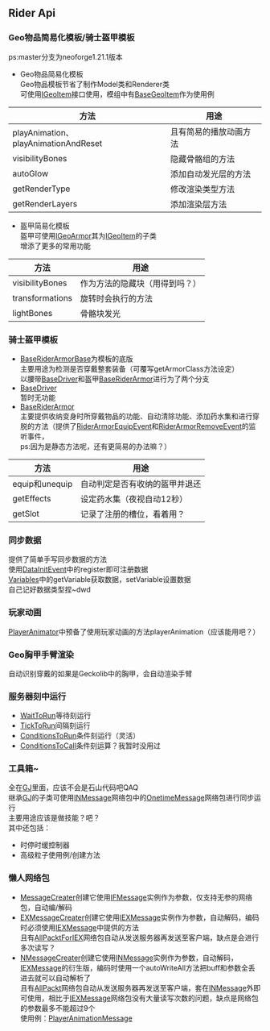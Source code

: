 ## Rider Api
### Geo物品简易化模板/骑士盔甲模板  
ps:master分支为neoforge1.21.1版本
* Geo物品简易化模板  
Geo物品模板节省了制作Model类和Renderer类  
可使用[IGeoItem](https://github.com/Aukile/RiderApi/blob/master/src/main/java/net/ankrya/rider_api/interfaces/geo/IGeoItem.java)接口使用，模组中有[BaseGeoItem](https://github.com/Aukile/RiderApi/blob/master/src/main/java/net/ankrya/rider_api/item/base/BaseGeoItem.java)作为使用例  

| 方法                                  | 用途          |
|-------------------------------------|-------------|
| playAnimation、playAnimationAndReset | 且有简易的播放动画方法 |
| visibilityBones                     | 隐藏骨骼组的方法    |
| autoGlow                            | 添加自动发光层的方法  |
| getRenderType                       | 修改渲染类型方法    |
| getRenderLayers                     | 添加渲染层方法     |
* 盔甲简易化模板  
盔甲可使用[IGeoArmor](https://github.com/Aukile/RiderApi/blob/master/src/main/java/net/ankrya/rider_api/interfaces/geo/IGeoArmor.java)其为[IGeoItem](https://github.com/Aukile/RiderApi/blob/master/src/main/java/net/ankrya/rider_api/interfaces/geo/IGeoItem.java)的子类  
增添了更多的常用功能

| 方法              | 用途              |
|-----------------|-----------------|
| visibilityBones | 作为方法的隐藏块（用得到吗？） |
| transformations | 旋转时会执行的方法       |
| lightBones      | 骨骼块发光           |
### 骑士盔甲模板
* [BaseRiderArmorBase](https://github.com/Aukile/RiderApi/blob/master/src/main/java/net/ankrya/rider_api/item/base/armor/BaseRiderArmorBase.java)为模板的底版  
主要用途为检测是否穿戴整套装备（可覆写getArmorClass方法设定）  
以腰带[BaseDriver](https://github.com/Aukile/RiderApi/blob/master/src/main/java/net/ankrya/rider_api/item/base/armor/BaseDriver.java)和盔甲[BaseRiderArmor](https://github.com/Aukile/RiderApi/blob/master/src/main/java/net/ankrya/rider_api/item/base/armor/BaseRiderArmor.java)进行为了两个分支  
* [BaseDriver](https://github.com/Aukile/RiderApi/blob/master/src/main/java/net/ankrya/rider_api/item/base/armor/BaseDriver.java)  
暂时无功能
* [BaseRiderArmor](https://github.com/Aukile/RiderApi/blob/master/src/main/java/net/ankrya/rider_api/item/base/armor/BaseRiderArmor.java)  
主要提供收纳变身时所穿戴物品的功能、自动清除功能、添加药水集和进行穿脱的方法（提供了[RiderArmorEquipEvent](https://github.com/Aukile/RiderApi/blob/master/src/main/java/net/ankrya/rider_api/api/event/RiderArmorEquipEvent.java)和[RiderArmorRemoveEvent](https://github.com/Aukile/RiderApi/blob/master/src/main/java/net/ankrya/rider_api/api/event/RiderArmorRemoveEvent.java)的监听事件，  
ps:因为是静态方法呢，还有更简易的办法嘛？）

| 方法            | 用途              |
|---------------|-----------------|
| equip和unequip | 自动判定是否有收纳的盔甲并退还 |
| getEffects    | 设定药水集（夜视自动12秒）  |
| getSlot       | 记录了注册的槽位，看着用？   |

### 同步数据
提供了简单手写同步数据的方法  
使用[DataInitEvent](https://github.com/Aukile/RiderApi/blob/master/src/main/java/net/ankrya/rider_api/api/event/DataInitEvent.java)中的register即可注册数据  
[Variables](https://github.com/Aukile/RiderApi/blob/master/src/main/java/net/ankrya/rider_api/data/Variables.java)中的getVariable获取数据，setVariable设置数据  
自己记好数据类型捏~dwd
### 玩家动画
[PlayerAnimator](https://github.com/Aukile/RiderApi/blob/master/src/main/java/net/ankrya/rider_api/compat/animation/PlayerAnimator.java)中预备了使用玩家动画的方法playerAnimation（应该能用吧？）
### Geo胸甲手臂渲染
自动识别穿戴的如果是Geckolib中的胸甲，会自动渲染手臂
### 服务器刻中运行
* [WaitToRun](https://github.com/Aukile/RiderApi/blob/master/src/main/java/net/ankrya/rider_api/help/runnable/WaitToRun.java)等待刻运行
* [TickToRun](https://github.com/Aukile/RiderApi/blob/master/src/main/java/net/ankrya/rider_api/help/runnable/TickToRun.java)间隔刻运行
* [ConditionsToRun](https://github.com/Aukile/RiderApi/blob/master/src/main/java/net/ankrya/rider_api/help/runnable/ConditionsToRun.java)条件刻运行（灵活）
* [ConditionsToCall](https://github.com/Aukile/RiderApi/blob/master/src/main/java/net/ankrya/rider_api/help/runnable/ConditionsToCall.java)条件刻运算？我暂时没用过
### 工具箱~
全在[GJ](https://github.com/Aukile/RiderApi/blob/master/src/main/java/net/ankrya/rider_api/help/GJ.java)里面，应该不会是石山代码吧QAQ  
继承[GJ](https://github.com/Aukile/RiderApi/blob/master/src/main/java/net/ankrya/rider_api/help/GJ.java)的子类可使用[INMessage](https://github.com/Aukile/RiderApi/blob/master/src/main/java/net/ankrya/rider_api/message/NMessageCreater.java)网络包中的[OnetimeMessage](https://github.com/Aukile/RiderApi/blob/master/src/main/java/net/ankrya/rider_api/message/ex_message/OnetimeMessage.java)网络包进行同步运行  
主要用途应该是做技能？吧？  
其中还包括：
* 时停时缓控制器
* 高级粒子使用例/创建方法

### 懒人网络包
* [MessageCreater](https://github.com/Aukile/RiderApi/blob/master/src/main/java/net/ankrya/rider_api/message/MessageCreater.java)创建它使用[IFMessage](https://github.com/Aukile/RiderApi/blob/master/src/main/java/net/ankrya/rider_api/interfaces/message/IFMessage.java)实例作为参数，仅支持无参的网络包，自动编/解码
* [EXMessageCreater](https://github.com/Aukile/RiderApi/blob/master/src/main/java/net/ankrya/rider_api/message/EXMessageCreater.java)创建它使用[IEXMessage](https://github.com/Aukile/RiderApi/blob/master/src/main/java/net/ankrya/rider_api/interfaces/message/IEXMessage.java)实例作为参数，自动解码，编码时必须使用[IEXMessage](https://github.com/Aukile/RiderApi/blob/master/src/main/java/net/ankrya/rider_api/interfaces/message/IEXMessage.java)中提供的方法  
且有[AllPacktForIEX](https://github.com/Aukile/RiderApi/blob/master/src/main/java/net/ankrya/rider_api/message/ex_message/AllPacktForIEX.java)网络包自动从发送服务器再发送至客户端，缺点是会进行多次读写？
* [NMessageCreater](https://github.com/Aukile/RiderApi/blob/master/src/main/java/net/ankrya/rider_api/message/NMessageCreater.java)创建它使用[INMessage](https://github.com/Aukile/RiderApi/blob/master/src/main/java/net/ankrya/rider_api/message/NMessageCreater.java)实例作为参数，自动解码，[IEXMessage](https://github.com/Aukile/RiderApi/blob/master/src/main/java/net/ankrya/rider_api/interfaces/message/IEXMessage.java)的衍生版，编码时使用一个autoWriteAll方法把buff和参数全丢进去就可以自动解析了  
且有[AllPackt](https://github.com/Aukile/RiderApi/blob/master/src/main/java/net/ankrya/rider_api/message/ex_message/AllPackt.java)网络包自动从发送服务器再发送至客户端，套在[INMessage](https://github.com/Aukile/RiderApi/blob/master/src/main/java/net/ankrya/rider_api/message/NMessageCreater.java)外即可使用，相比于[IEXMessage](https://github.com/Aukile/RiderApi/blob/master/src/main/java/net/ankrya/rider_api/interfaces/message/IEXMessage.java)网络包没有大量读写次数的问题，缺点是网络包的参数最多不能超过9个  
使用例：[PlayerAnimationMessage](https://github.com/Aukile/RiderApi/blob/master/src/main/java/net/ankrya/rider_api/message/ex_message/PlayerAnimationMessage.java)